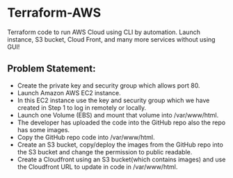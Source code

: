 # Terraform-AWS
Terraform code to run AWS Cloud using CLI by automation. Launch instance, S3 bucket, Cloud Front, and many more services without using GUI!

## Problem Statement:
- Create the private key and security group which allows port 80.
- Launch Amazon AWS EC2 instance.
- In this EC2 instance use the key and security group which we have created in Step 1 to log in remotely or locally.
- Launch one Volume (EBS) and mount that volume into /var/www/html.
- The developer has uploaded the code into the GitHub repo also the repo has some images.
- Copy the GitHub repo code into /var/www/html.
- Create an S3 bucket, copy/deploy the images from the GitHub repo into the S3 bucket and change the permission to public readable.
- Create a Cloudfront using an S3 bucket(which contains images) and use the Cloudfront URL to update in code in /var/www/html.
